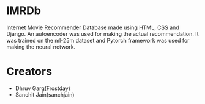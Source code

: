 # IMRDb

Internet Movie Recommender Database made using HTML, CSS and Django. An autoencoder was used for making the actual recommendation. It was trained on the ml-25m dataset and Pytorch framework was used for making the neural network.

# Creators
 
- Dhruv Garg(Frostday)
- Sanchit Jain(sanchjain)
